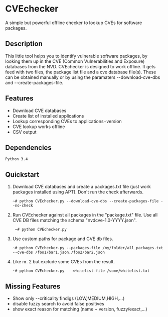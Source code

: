# CVEchecker
A simple but powerful offline checker to lookup CVEs for software packages.

## Description 
This little tool helps you to identify vulnerable software packages, by looking them up in the CVE (Common Vulnerabilities and Exposure) databases from the NVD. CVEchecker is designed to work offline. It gets feed with two files, the package list file and a cve database file(s). These can be obtained manually or by using the paramaters --download-cve-dbs and --create-packages-file.

## Features
* Download CVE databases
* Create list of installed applications
* Lookup corresponding CVEs to applications+version
* CVE lookup works offline
* CSV output

## Dependencies
   ```Python 3.4```

## Quickstart
1. Download CVE databases and create a packages.txt file (just work packages installed using APT). Don't run the check afterwards.

   ``` ~# python CVEchecker.py --download-cve-dbs --create-packages-file --no-check ```

2. Run CVEchecker against all packages in the "package.txt" file. Use all CVE DB files matching the schema "nvdcve-1.0-YYYY.json".

   ``` ~# python CVEchecker.py```

3. Use custom paths for package and CVE db files.

   ``` ~# python CVEchecker.py --packages-file /my/folder/all_packages.txt --cve-dbs /foo1/bar1.json,/foo2/bar2.json ```
   
4. Like nr. 2 but exclude some CVEs from the result.

   ``` ~# python CVEchecker.py  --whitelist-file /some/whitelist.txt ```
    

## Missing Features
* Show only --criticality findigs (LOW,MEDIUM,HIGH,...)
* disable fuzzy search to avoid false positives
* show exact reason for matching (name + version, fuzzy/exact,...)